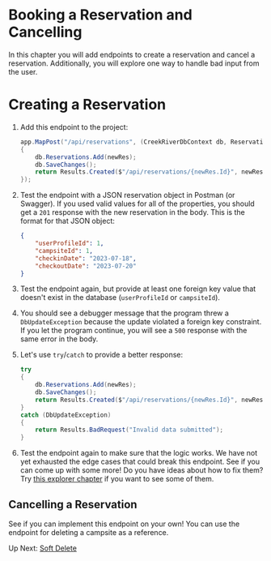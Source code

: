 # Booking a Reservation and Cancelling
In this chapter you will add endpoints to create a reservation and cancel a reservation. Additionally, you will explore one way to handle bad input from the user. 

# Creating a Reservation

1. Add this endpoint to the project:
    ``` csharp
    app.MapPost("/api/reservations", (CreekRiverDbContext db, Reservation newRes) =>
    {
        db.Reservations.Add(newRes);
        db.SaveChanges();
        return Results.Created($"/api/reservations/{newRes.Id}", newRes);
    });
    ```
1. Test the endpoint with a JSON reservation object in Postman (or Swagger). If you used valid values for all of the properties, you should get a `201` response with the new reservation in the body. This is the format for that JSON object:
    ``` json
    {
        "userProfileId": 1,
        "campsiteId": 1,
        "checkinDate": "2023-07-18",
        "checkoutDate": "2023-07-20"
    } 
    ```

1. Test the endpoint again, but provide at least one foreign key value that doesn't exist in the database (`userProfileId` or `campsiteId`). 

1. You should see a debugger message that the program threw a `DbUpdateException` because the update violated a foreign key constraint. If you let the program continue, you will see a `500` response with the same error in the body. 

1. Let's use `try`/`catch` to provide a better response:
    ``` csharp
    try
    {
        db.Reservations.Add(newRes);
        db.SaveChanges();
        return Results.Created($"/api/reservations/{newRes.Id}", newRes);
    }
    catch (DbUpdateException)
    {
        return Results.BadRequest("Invalid data submitted");
    }
    ```
1. Test the endpoint again to make sure that the logic works. We have not yet exhausted the edge cases that could break this endpoint. See if you can come up with some more! Do you have ideas about how to fix them? Try [this explorer chapter](./creek-river-reservation-validation.md) if you want to see some of them. 

## Cancelling a Reservation
See if you can implement this endpoint on your own! You can use the endpoint for deleting a campsite as a reference. 

Up Next: [Soft Delete](./creek-river-capsite-deactivate.md)